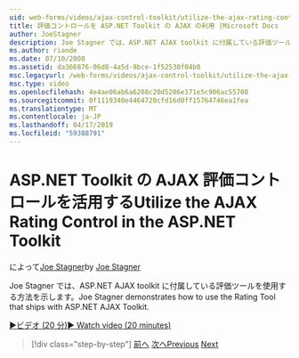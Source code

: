 ```yaml
---
uid: web-forms/videos/ajax-control-toolkit/utilize-the-ajax-rating-control-in-the-aspnet-toolkit
title: 評価コントロールを ASP.NET Toolkit の AJAX の利用 |Microsoft Docs
author: JoeStagner
description: Joe Stagner では、ASP.NET AJAX toolkit に付属している評価ツールを使用する方法を示します。
ms.author: riande
ms.date: 07/10/2008
ms.assetid: da366876-06d8-4a5d-9bce-1f52530f04b0
msc.legacyurl: /web-forms/videos/ajax-control-toolkit/utilize-the-ajax-rating-control-in-the-aspnet-toolkit
msc.type: video
ms.openlocfilehash: 4e4ae06ab6a6208c20d5206e171e5c906ac55708
ms.sourcegitcommit: 0f1119340e4464720cfd16d0ff15764746ea1fea
ms.translationtype: MT
ms.contentlocale: ja-JP
ms.lasthandoff: 04/17/2019
ms.locfileid: "59388791"
---
```

# <a name="utilize-the-ajax-rating-control-in-the-aspnet-toolkit"></a><span data-ttu-id="959d7-103">ASP.NET Toolkit の AJAX 評価コントロールを活用する</span><span class="sxs-lookup"><span data-stu-id="959d7-103">Utilize the AJAX Rating Control in the ASP.NET Toolkit</span></span>

<span data-ttu-id="959d7-104">によって[Joe Stagner](https://github.com/JoeStagner)</span><span class="sxs-lookup"><span data-stu-id="959d7-104">by [Joe Stagner](https://github.com/JoeStagner)</span></span>

<span data-ttu-id="959d7-105">Joe Stagner では、ASP.NET AJAX toolkit に付属している評価ツールを使用する方法を示します。</span><span class="sxs-lookup"><span data-stu-id="959d7-105">Joe Stagner demonstrates how to use the Rating Tool that ships with ASP.NET AJAX Toolkit.</span></span>

[<span data-ttu-id="959d7-106">&#9654;ビデオ (20 分)</span><span class="sxs-lookup"><span data-stu-id="959d7-106">&#9654; Watch video (20 minutes)</span></span>](https://channel9.msdn.com/Blogs/ASP-NET-Site-Videos/utilize-the-ajax-rating-control-in-the-aspnet-toolkit)

> [!div class="step-by-step"]
> <span data-ttu-id="959d7-107">[前へ](how-do-i-the-ajax-toolkit-reorder-control.md)
> [次へ](control-extenders.md)</span><span class="sxs-lookup"><span data-stu-id="959d7-107">[Previous](how-do-i-the-ajax-toolkit-reorder-control.md)
[Next](control-extenders.md)</span></span>

